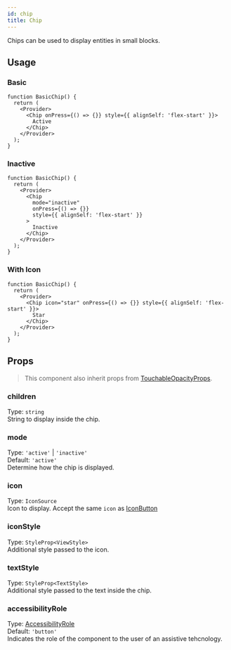 ```yaml
---
id: chip
title: Chip
---
```


Chips can be used to display entities in small blocks.

## Usage

### Basic

```tsx live
function BasicChip() {
  return (
    <Provider>
      <Chip onPress={() => {}} style={{ alignSelf: 'flex-start' }}>
        Active
      </Chip>
    </Provider>
  );
}
```

### Inactive

```tsx live
function BasicChip() {
  return (
    <Provider>
      <Chip
        mode="inactive"
        onPress={() => {}}
        style={{ alignSelf: 'flex-start' }}
      >
        Inactive
      </Chip>
    </Provider>
  );
}
```

### With Icon

```tsx live
function BasicChip() {
  return (
    <Provider>
      <Chip icon="star" onPress={() => {}} style={{ alignSelf: 'flex-start' }}>
        Star
      </Chip>
    </Provider>
  );
}
```

## Props

> This component also inherit props from [TouchableOpacityProps](https://facebook.github.io/react-native/docs/touchableopacity#props).

### children

Type: `string`  
String to display inside the chip.

### mode

Type: `'active'` | `'inactive'`  
Default: `'active'`  
Determine how the chip is displayed.

### icon

Type: `IconSource`  
Icon to display. Accept the same `icon` as [IconButton](IconButton.md)

### iconStyle

Type: `StyleProp<ViewStyle>`  
Additional style passed to the icon.

### textStyle

Type: `StyleProp<TextStyle>`  
Additional style passed to the text inside the chip.

### accessibilityRole

Type: [AccessibilityRole](https://reactnative.dev/docs/accessibility#accessibilityrole)  
Default: `'button'`  
Indicates the role of the component to the user of an assistive tehcnology.
